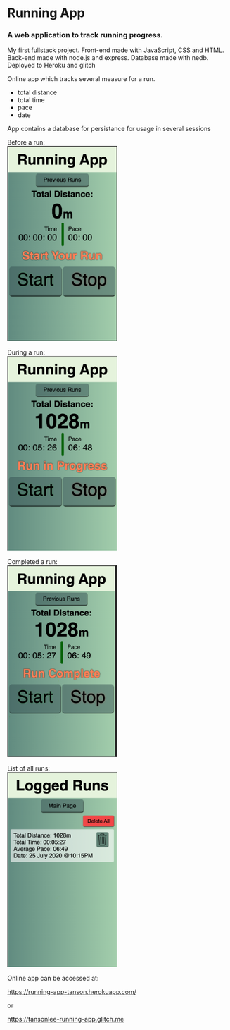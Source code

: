 # Running App

### A web application to track running progress.

My first fullstack project. Front-end made with JavaScript, CSS and HTML. Back-end made with node.js and express. Database made with nedb. Deployed to Heroku and glitch

Online app which tracks several measure for a run.
* total distance
* total time
* pace
* date

App contains a database for persistance for usage in several sessions

Before a run: <br>
<img src="images/before-run.png" width="250px">

During a run:<br>
<img src="images/during-run.png" width="250px">

Completed a run:<br>
<img src="images/run-complete.png" width="250px">

List of all runs:<br>
<img src="images/database.png" width="250px">

Online app can be accessed at:

https://running-app-tanson.herokuapp.com/

or

https://tansonlee-running-app.glitch.me
